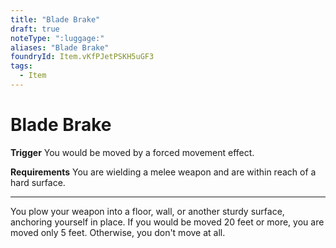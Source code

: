 ```yaml
---
title: "Blade Brake"
draft: true
noteType: ":luggage:"
aliases: "Blade Brake"
foundryId: Item.vKfPJetPSKH5uGF3
tags:
  - Item
---
```


# Blade Brake

**Trigger** You would be moved by a forced movement effect.

**Requirements** You are wielding a melee weapon and are within reach of a hard surface.

* * *

You plow your weapon into a floor, wall, or another sturdy surface, anchoring yourself in place. If you would be moved 20 feet or more, you are moved only 5 feet. Otherwise, you don't move at all.
